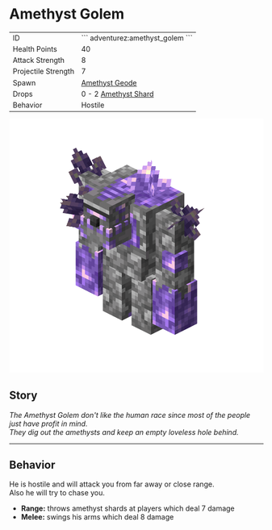 # Amethyst Golem
<div class="combi" markdown>
<div class="divthing">
<table class="tablething">
    <tbody>
        <tr>
            <td class="first-column">ID</td>
            <td class="second-column">
            ```
            adventurez:amethyst_golem
            ```
            </td>
        </tr>
        <tr id="linear-top">
            <td class="first-column">Health Points</td>
            <td class="second-column">40</td>
        </tr>
        <tr id="linear-top">
            <td class="first-column">Attack Strength</td>
            <td class="second-column">8</td>
        </tr>
        <tr id="linear-top">
            <td class="first-column">Projectile Strength</td>
            <td class="second-column">7</td>
        </tr>
        <tr id="linear-top">
            <td class="first-column">Spawn</td>
            <td class="second-column"><a href="https://minecraft.fandom.com/wiki/Amethyst_geode" target="_blank">Amethyst Geode</a></td>
        </tr>
        <tr id="linear-top">
            <td class="first-column">Drops</td>
            <td class="second-column">0 - 2 <a href="https://minecraft.fandom.com/wiki/Amethyst_Shard" target="_blank">Amethyst Shard</a></td>
        </tr>
        <tr id="linear-top">
            <td class="first-column">Behavior</td>
            <td class="second-column">Hostile</td>
        </tr>
    </tbody>
</table>
</div>
<div>
<img src="../../../../assets/adventurez/entities/amethyst_golem.png" loading="lazy" />
</div>
</div>

## Story

*The Amethyst Golem don't like the human race since most of the people just have profit in mind.*  
*They dig out the amethysts and keep an empty loveless hole behind.*

---

## Behavior

He is hostile and will attack you from far away or close range.  
Also he will try to chase you.

* **Range:** throws amethyst shards at players which deal 7 damage
* **Melee:** swings his arms which deal 8 damage
